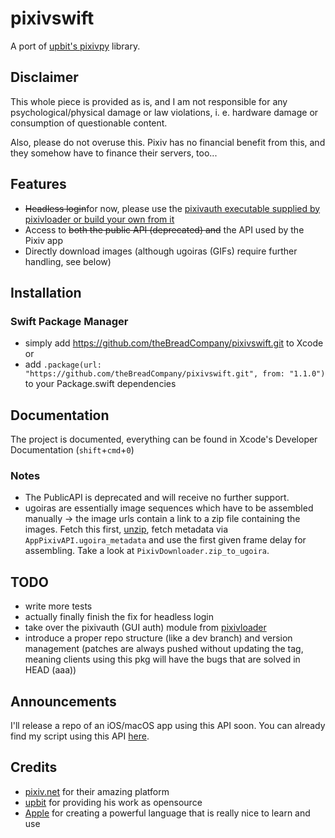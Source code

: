 # pixivswift
A port of [upbit's pixivpy](https://github.com/upbit/pixivpy) library.

## Disclaimer

This whole piece is provided as is, and I am not responsible for any psychological/physical damage or law violations, i. e. hardware damage or consumption of questionable content.

Also, please do not overuse this. Pixiv has no financial benefit from this, and they somehow have to finance their servers, too...

## Features

- ~~Headless login~~for now, please use the [pixivauth executable supplied by pixivloader or build your own from it](https://github.com/thebreadcompany/pixivloader)
- Access to ~~both the public API (deprecated) and~~ the API used by the Pixiv app 
- Directly download images (although ugoiras (GIFs) require further handling, see below)

## Installation

### Swift Package Manager
- simply add https://github.com/theBreadCompany/pixivswift.git to Xcode or
- add `.package(url: "https://github.com/theBreadCompany/pixivswift.git", from: "1.1.0")` to your Package.swift dependencies

## Documentation

The project is documented, everything can be found in Xcode's Developer Documentation (```shift```+```cmd```+```0```) 

### Notes
- The PublicAPI is deprecated and will receive no further support.
- ugoiras are essentially image sequences which have to be assembled manually -> the image urls contain a link to a zip file containing the images. Fetch this first, [unzip](https://github.com/Maparoni/Zip), fetch metadata via ```AppPixivAPI.ugoira_metadata``` and use the first given frame delay for assembling. Take a look at ```PixivDownloader.zip_to_ugoira```.

## TODO
- write more tests
- actually finally finish the fix for headless login
- take over the pixivauth (GUI auth) module from [pixivloader](https://github.com/thebreadcompany/pixivloader)
- introduce a proper repo structure (like a dev branch) and version management (patches are always pushed without updating the tag, meaning clients using this pkg will have the bugs that are solved in HEAD (aaa))

## Announcements
I'll release a repo of an iOS/macOS app using this API soon.
You can already find my script using this API [here](https://github.com/theBreadCompany/pixivloader).

## Credits
- [pixiv.net](https://pixiv.net) for their amazing platform
- [upbit](https://github.com/upbit) for providing his work as opensource 
- [Apple](https://github.com/apple) for creating a powerful language that is really nice to learn and use
